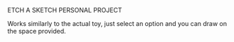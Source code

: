 ETCH A SKETCH PERSONAL PROJECT


Works similarly to the actual toy, just select an option and you can draw on the space provided.
